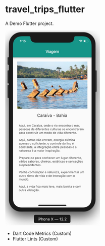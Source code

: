 # travel_trips_flutter

A Demo Flutter project.

<img src="Images/screenshot_app.jpg" width="300">


- Dart Code Metrics (Custom)
- Flutter Lints (Custom)
